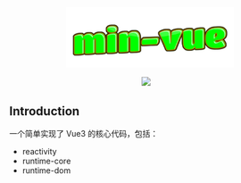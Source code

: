 <p align="center">
    <a href="https://vuejs.org" target="_blank" rel="noopener noreferrer">
        <img width="300" src="./apps/docs/logo.png" alt="Vue logo">
    </a>
</p>

<p align="center">
 <a href="https://xie392.cn/"><img src="https://img.shields.io/badge/author-xie392-blue" /></a>&emsp;
</p>

## Introduction 

一个简单实现了 Vue3 的核心代码，包括：
- reactivity
- runtime-core
- runtime-dom




